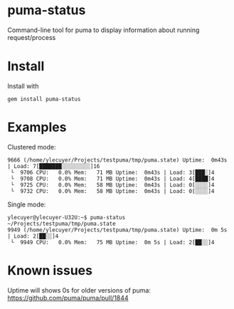 # puma-status

Command-line tool for puma to display information about running request/process

# Install

Install with

```
gem install puma-status
```

# Examples

Clustered mode:

```
9666 (/home/ylecuyer/Projects/testpuma/tmp/puma.state) Uptime:  0m43s | Load: 7[███████░░░░░░░░░]16
 └  9706 CPU:   0.0% Mem:   71 MB Uptime:  0m43s | Load: 3[███░]4
 └  9708 CPU:   0.0% Mem:   71 MB Uptime:  0m43s | Load: 4[████]4
 └  9725 CPU:   0.0% Mem:   58 MB Uptime:  0m43s | Load: 0[░░░░]4
 └  9732 CPU:   0.0% Mem:   58 MB Uptime:  0m43s | Load: 0[░░░░]4
```


Single mode:

```
ylecuyer@ylecuyer-U32U:~$ puma-status ~/Projects/testpuma/tmp/puma.state 
9949 (/home/ylecuyer/Projects/testpuma/tmp/puma.state) Uptime:  0m 5s | Load: 2[██░░]4
 └  9949 CPU:   0.0% Mem:   75 MB Uptime:  0m 5s | Load: 2[██░░]4
```

# Known issues

Uptime will shows 0s for older versions of puma: https://github.com/puma/puma/pull/1844

